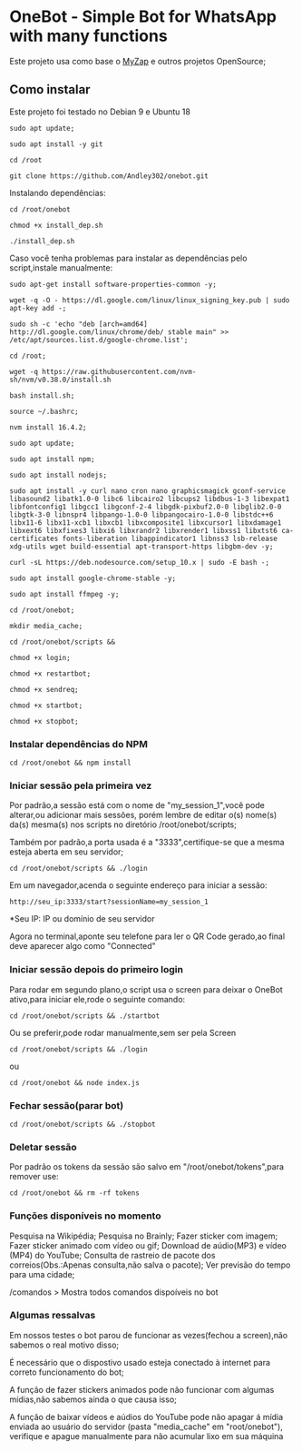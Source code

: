 # OneBot - Simple Bot for WhatsApp with many functions

Este projeto usa como base o [MyZap](https://github.com/billbarsch/myzap) e outros projetos OpenSource;

## Como instalar

Este projeto foi testado no Debian 9 e Ubuntu 18

`sudo apt update;`

`sudo apt install -y git`

`cd /root`

`git clone https://github.com/Andley302/onebot.git`

Instalando dependências:

`cd /root/onebot`

`chmod +x install_dep.sh`

`./install_dep.sh`

Caso você tenha problemas para instalar as dependências pelo script,instale manualmente:

`sudo apt-get install software-properties-common -y;`

`wget -q -O - https://dl.google.com/linux/linux_signing_key.pub | sudo apt-key add -;`

`sudo sh -c 'echo "deb [arch=amd64] http://dl.google.com/linux/chrome/deb/ stable main" >> /etc/apt/sources.list.d/google-chrome.list';`

`cd /root;`

`wget -q https://raw.githubusercontent.com/nvm-sh/nvm/v0.38.0/install.sh`

`bash install.sh;`

`source ~/.bashrc;`

`nvm install 16.4.2;`

`sudo apt update;`

`sudo apt install npm;`

`sudo apt install nodejs;`


`sudo apt install -y curl nano cron nano graphicsmagick gconf-service libasound2 libatk1.0-0 libc6 libcairo2 libcups2 libdbus-1-3 libexpat1 libfontconfig1 libgcc1 libgconf-2-4 libgdk-pixbuf2.0-0 libglib2.0-0 libgtk-3-0 libnspr4 libpango-1.0-0 libpangocairo-1.0-0 libstdc++6 libx11-6 libx11-xcb1 libxcb1 libxcomposite1 libxcursor1 libxdamage1 libxext6 libxfixes3 libxi6 libxrandr2 libxrender1 libxss1 libxtst6 ca-certificates fonts-liberation libappindicator1 libnss3 lsb-release xdg-utils wget build-essential apt-transport-https libgbm-dev -y;`

`curl -sL https://deb.nodesource.com/setup_10.x | sudo -E bash -;`

`sudo apt install google-chrome-stable -y;`

`sudo apt install ffmpeg -y;`

`cd /root/onebot;`

`mkdir media_cache;`

`cd /root/onebot/scripts &&`

`chmod +x login;`

`chmod +x restartbot;`

`chmod +x sendreq;`

`chmod +x startbot;`

`chmod +x stopbot;`

### Instalar dependências do NPM

`cd /root/onebot && npm install`

### Iniciar sessão pela primeira vez

Por padrão,a sessão está com o nome de "my_session_1",você pode alterar,ou adicionar mais sessões,
porém lembre de editar o(s) nome(s) da(s) mesma(s) nos scripts no diretório /root/onebot/scripts;

Também por padrão,a porta usada é a "3333",certifique-se que a mesma esteja aberta em seu servidor;

`cd /root/onebot/scripts && ./login`

Em um navegador,acenda o seguinte endereço para iniciar a sessão:

`http://seu_ip:3333/start?sessionName=my_session_1`

*Seu IP: IP ou domínio de seu servidor

Agora no terminal,aponte seu telefone para ler o QR Code gerado,ao final deve aparecer algo como "Connected"

### Iniciar sessão depois do primeiro login

Para rodar em segundo plano,o script usa o screen para deixar o OneBot ativo,para iniciar ele,rode o seguinte comando:

`cd /root/onebot/scripts && ./startbot`

Ou se preferir,pode rodar manualmente,sem ser pela Screen

`cd /root/onebot/scripts && ./login`

ou

`cd /root/onebot && node index.js`

### Fechar sessão(parar bot)

`cd /root/onebot/scripts && ./stopbot`

### Deletar sessão

Por padrão os tokens da sessão são salvo em "/root/onebot/tokens",para remover use:

`cd /root/onebot && rm -rf tokens`

### Funções disponíveis no momento

Pesquisa na Wikipédia;
Pesquisa no Brainly;
Fazer sticker com imagem;
Fazer sticker animado com vídeo ou gif;
Download de aúdio(MP3) e vídeo (MP4) do YouTube;
Consulta de rastreio de pacote dos correios(Obs.:Apenas consulta,não salva o pacote);
Ver previsão do tempo para uma cidade;

/comandos > Mostra todos comandos dispoíveis no bot

### Algumas ressalvas

Em nossos testes o bot parou de funcionar as vezes(fechou a screen),não sabemos o real motivo disso;

É necessário que o dispostivo usado esteja conectado à internet para correto funcionamento do bot;

A função de fazer stickers animados pode não funcionar com algumas mídias,não sabemos ainda o que causa isso;

A função de baixar vídeos e aúdios do YouTube pode não apagar á mídia enviada ao usuário do servidor (pasta "media_cache" em "root/onebot"),
verifique e apague manualmente para não acumular lixo em sua máquina


